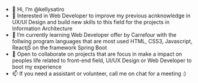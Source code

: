 - 👋 Hi, I’m @kellysatiro
- 👀 Interested in Web Developer to improve my previous acnknowledge in UX/UI Design and build new skills to this field for the projects in Information Architecture
- 🌱 I’m currently learning Web Developer offer by Carrefour with the follwing program languages that are most used HTML, CSS3, Javascript, ReactjS on the framework Spring Boot 
- 💞️ Open to collaborate on projects that are focus in make a impact on peoples life related to front-end field, UI/UX Design or Web Developer to boot my experience 
- 📫 If you need a assistant or volunteer, call me on chat for a meeting :)

<!---
kellysatiro/kellysatiro is a ✨ special ✨ repository because its `README.md` (this file) appears on your GitHub profile.
You can click the Preview link to take a look at your changes.
--->
